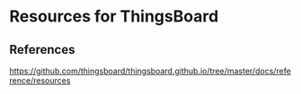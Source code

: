 # Resources for ThingsBoard


## References
https://github.com/thingsboard/thingsboard.github.io/tree/master/docs/reference/resources